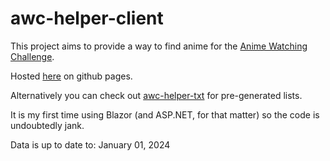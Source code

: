 # awc-helper-client

This project aims to provide a way to find anime for the [Anime Watching Challenge](https://myanimelist.net/forum/?topicid=2138549).

Hosted [here](https://nyomdalee.github.io/awc-helper-client/) on github pages.

Alternatively you can check out [awc-helper-txt](https://github.com/Nyomdalee/awc-helper-txt) for pre-generated lists.

It is my first time using Blazor (and ASP.NET, for that matter) so the code is undoubtedly jank.

Data is up to date to:
January 01, 2024
